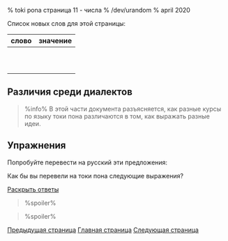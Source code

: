% toki pona страница 11 - числа
% /dev/urandom
% april 2020

Список новых слов для этой страницы:

| слово     | значение                                |
|-----------|-----------------------------------------|
|           |                                         |
|           |                                         |
|           |                                         |
|           |                                         |
|           |                                         |
|           |                                         |
|           |                                         |
|           |                                         |
|           |                                         |
|           |                                         |

## Различия среди диалектов

> %info%
> В этой части документа разъясняется, как разные курсы по языку токи пона
> различаются в том, как выражать разные идеи.

## Упражнения

Попробуйте перевести на русский эти предложения:

Как бы вы перевели на токи пона следующие выражения?

<a name="answers" href="#answers" onclick="revealSpoilers();">Раскрыть ответы</a>

> %spoiler%
>

> %spoiler%
>

[Предыдущая страница](ru_10.html) [Главная страница](ru_index.html) [Следующая
страница](ru_12.html)
